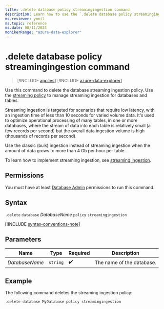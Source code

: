 ```yaml
---
title: .delete database policy streamingingestion command
description: Learn how to use the `.delete database policy streamingingestion` command to delete the database streaming ingestion policy.
ms.reviewer: yonil
ms.topic: reference
ms.date: 08/11/2024
monikerRange: "azure-data-explorer"
---
```

# .delete database policy streamingingestion command

> [!INCLUDE [applies](../includes/applies-to-version/applies.md)] [!INCLUDE [azure-data-explorer](../includes/applies-to-version/azure-data-explorer.md)]

Use this command to delete the database streaming ingestion policy. Use the [streaming policy](../management/streaming-ingestion-policy.md) to manage streaming ingestion for databases and tables.  

Streaming ingestion is targeted for scenarios that require low latency, with an ingestion time of less than 10 seconds for varied volume data. It's used to optimize operational processing of many tables, in one or more databases, where the stream of data into each table is relatively small (a few records per second) but the overall data ingestion volume is high (thousands of records per second).

Use the classic (bulk) ingestion instead of streaming ingestion when the amount of data grows to more than 4 Gb per hour per table.

To learn how to implement streaming ingestion, see [streaming ingestion](/azure/data-explorer/ingest-data-streaming.md).

## Permissions

You must have at least [Database Admin](../access-control/role-based-access-control.md) permissions to run this command.

## Syntax

`.delete` `database` *DatabaseName* `policy` `streamingingestion`

[!INCLUDE [syntax-conventions-note](../includes/syntax-conventions-note.md)]

## Parameters

|Name|Type|Required|Description|
|--|--|--|--|
|*DatabaseName*| `string` | :heavy_check_mark:|The name of the database.|

## Example

The following command deletes the streaming ingestion policy:

```kusto
.delete database MyDatabase policy streamingingestion 
```
